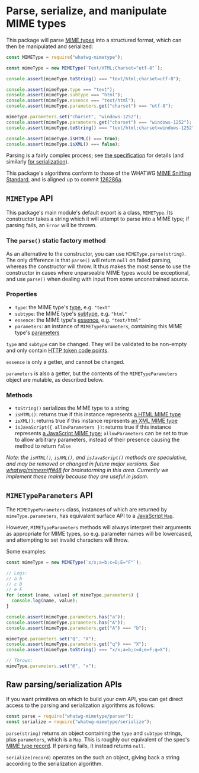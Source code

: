 # Parse, serialize, and manipulate MIME types

This package will parse [MIME types](https://mimesniff.spec.whatwg.org/#understanding-mime-types) into a structured format, which can then be manipulated and serialized:

```js
const MIMEType = require("whatwg-mimetype");

const mimeType = new MIMEType(`Text/HTML;Charset="utf-8"`);

console.assert(mimeType.toString() === "text/html;charset=utf-8");

console.assert(mimeType.type === "text");
console.assert(mimeType.subtype === "html");
console.assert(mimeType.essence === "text/html");
console.assert(mimeType.parameters.get("charset") === "utf-8");

mimeType.parameters.set("charset", "windows-1252");
console.assert(mimeType.parameters.get("charset") === "windows-1252");
console.assert(mimeType.toString() === "text/html;charset=windows-1252");

console.assert(mimeType.isHTML() === true);
console.assert(mimeType.isXML() === false);
```

Parsing is a fairly complex process; see [the specification](https://mimesniff.spec.whatwg.org/#parsing-a-mime-type) for details (and similarly [for serialization](https://mimesniff.spec.whatwg.org/#serializing-a-mime-type)).

This package's algorithms conform to those of the WHATWG [MIME Sniffing Standard](https://mimesniff.spec.whatwg.org/), and is aligned up to commit [126286a](https://github.com/whatwg/mimesniff/commit/126286ab2dcf3e2d541349ed93539a88bf394ad5).

## `MIMEType` API

This package's main module's default export is a class, `MIMEType`. Its constructor takes a string which it will attempt to parse into a MIME type; if parsing fails, an `Error` will be thrown.

### The `parse()` static factory method

As an alternative to the constructor, you can use `MIMEType.parse(string)`. The only difference is that `parse()` will return `null` on failed parsing, whereas the constructor will throw. It thus makes the most sense to use the constructor in cases where unparseable MIME types would be exceptional, and use `parse()` when dealing with input from some unconstrained source.

### Properties

- `type`: the MIME type's [type](https://mimesniff.spec.whatwg.org/#mime-type-type), e.g. `"text"`
- `subtype`: the MIME type's [subtype](https://mimesniff.spec.whatwg.org/#mime-type-subtype), e.g. `"html"`
- `essence`: the MIME type's [essence](https://mimesniff.spec.whatwg.org/#mime-type-essence), e.g. `"text/html"`
- `parameters`: an instance of `MIMETypeParameters`, containing this MIME type's [parameters](https://mimesniff.spec.whatwg.org/#mime-type-parameters)

`type` and `subtype` can be changed. They will be validated to be non-empty and only contain [HTTP token code points](https://mimesniff.spec.whatwg.org/#http-token-code-point).

`essence` is only a getter, and cannot be changed.

`parameters` is also a getter, but the contents of the `MIMETypeParameters` object are mutable, as described below.

### Methods

- `toString()` serializes the MIME type to a string
- `isHTML()`: returns true if this instance represents [a HTML MIME type](https://mimesniff.spec.whatwg.org/#html-mime-type)
- `isXML()`: returns true if this instance represents [an XML MIME type](https://mimesniff.spec.whatwg.org/#xml-mime-type)
- `isJavaScript({ allowParameters })`: returns true if this instance represents [a JavaScript MIME type](https://html.spec.whatwg.org/multipage/scripting.html#javascript-mime-type); `allowParameters` can be set to true to allow arbitrary parameters, instead of their presence causing the method to return `false`

_Note: the `isHTML()`, `isXML()`, and `isJavaScript()` methods are speculative, and may be removed or changed in future major versions. See [whatwg/mimesniff#48](https://github.com/whatwg/mimesniff/issues/48) for brainstorming in this area. Currently we implement these mainly because they are useful in jsdom._

## `MIMETypeParameters` API

The `MIMETypeParameters` class, instances of which are returned by `mimeType.parameters`, has equivalent surface API to a [JavaScript `Map`](https://developer.mozilla.org/en-US/docs/Web/JavaScript/Reference/Global_Objects/Map).

However, `MIMETypeParameters` methods will always interpret their arguments as appropriate for MIME types, so e.g. parameter names will be lowercased, and attempting to set invalid characters will throw.

Some examples:

```js
const mimeType = new MIMEType(`x/x;a=b;c=D;E="F"`);

// Logs:
// a b
// c D
// e F
for (const [name, value] of mimeType.parameters) {
  console.log(name, value);
}

console.assert(mimeType.parameters.has("a"));
console.assert(mimeType.parameters.has("A"));
console.assert(mimeType.parameters.get("A") === "b");

mimeType.parameters.set("Q", "X");
console.assert(mimeType.parameters.get("q") === "X");
console.assert(mimeType.toString() === "x/x;a=b;c=d;e=F;q=X");

// Throws:
mimeType.parameters.set("@", "x");
```

## Raw parsing/serialization APIs

If you want primitives on which to build your own API, you can get direct access to the parsing and serialization algorithms as follows:

```js
const parse = require("whatwg-mimetype/parser");
const serialize = require("whatwg-mimetype/serialize");
```

`parse(string)` returns an object containing the `type` and `subtype` strings, plus `parameters`, which is a `Map`. This is roughly our equivalent of the spec's [MIME type record](https://mimesniff.spec.whatwg.org/#mime-type). If parsing fails, it instead returns `null`.

`serialize(record)` operates on the such an object, giving back a string according to the serialization algorithm.
